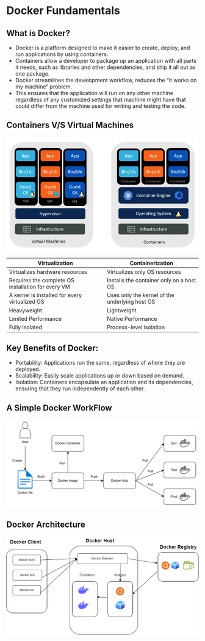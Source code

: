 # Docker Fundamentals

## What is Docker?
- Docker is a platform designed to make it easier to create, deploy, and run applications by using containers. 
- Containers allow a developer to package up an application with all parts it needs, such as libraries and other dependencies, and ship it all out as one package.
- Docker streamlines the development workflow, reduces the “it works on my machine” problem.
- This ensures that the application will run on any other machine regardless of any customized settings that machine might have that could differ from the machine used for writing and testing the code.

## Containers V/S Virtual Machines
![alt text](image.png)

| Virtualization  | Containerization |
| ------------- | ------------- |
|Virtualizes hardware resources  | Virtualizes only OS resources |
| Requires the complete OS installation for every VM  | 	Installs the container only on a host OS  |
| A kernel is installed for every virtualized OS | Uses only the kernel of the underlying host OS |
| Heavyweight | Lightweight |
| Limited Performance | Native Performance |
| Fully Isolated | Process-level isolation |

## Key Benefits of Docker:

- Portability: Applications run the same, regardless of where they are deployed.
- Scalability: Easily scale applications up or down based on demand.
- Isolation: Containers encapsulate an application and its dependencies, ensuring that they run independently of each other.
  
## A Simple Docker WorkFlow
![alt text](<docker workflow.png>)
## Docker Architecture
![alt text](<docker architecture.png>)
